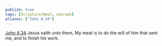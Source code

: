 ```yaml
---
publish: true
tags: [Scripture/NewT, noGraph]
aliases: ["John 4:34"]
---
```

[John 4:34](https://churchofjesuschrist.org/study/scriptures/nt/john/4?lang=eng&id=p34#p34) Jesus saith unto them, My meat is to do the will of him that sent me, and to finish his work.
